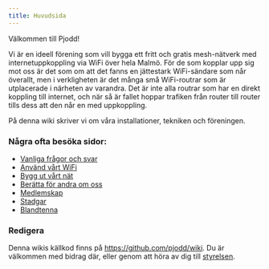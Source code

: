 ```yaml
---
title: Huvudsida
---
```


Välkommen till Pjodd!

Vi är en ideell förening som vill bygga ett fritt och gratis
mesh-nätverk med internetuppkoppling via WiFi över hela Malmö. För de
som kopplar upp sig mot oss är det som om att det fanns en jättestark
WiFi-sändare som når överallt, men i verkligheten är det många små
WiFi-routrar som är utplacerade i närheten av varandra. Det är inte alla
routrar som har en direkt koppling till internet, och när så är fallet
hoppar trafiken från router till router tills dess att den når en med
uppkoppling.

På denna wiki skriver vi om våra installationer, tekniken och
föreningen.

### Några ofta besöka sidor:

- [Vanliga frågor och svar](vanliga_frågor_och_svar.html)
- [Använd vårt WiFi](använd_vårt_wifi.html)
- [Bygg ut vårt nät](bygg_ut_vårt_nät.html)
- [Berätta för andra om oss](berätta_för_andra_om_oss.html)
- [Medlemskap](medlemskap.html)
- [Stadgar](stadgar.html)
- [Blandtenna](blandtenna.html)

### Redigera

Denna wikis källkod finns på <https://github.com/pjodd/wiki>. Du är
välkommen med bidrag där, eller genom att höra av dig till
[styrelsen](styrelsen.html).
